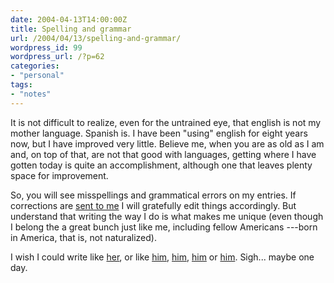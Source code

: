 ```yaml
---
date: 2004-04-13T14:00:00Z
title: Spelling and grammar
url: /2004/04/13/spelling-and-grammar/
wordpress_id: 99
wordpress_url: /?p=62
categories:
- "personal"
tags:
- "notes"
---
```


It is not difficult to realize, even for the untrained eye, that english is not my mother language. Spanish is. I have been "using" english for eight years now, but I have improved very little. Believe me, when you are as old as I am and, on top of that, are not that good with languages, getting where I have gotten today is quite an accomplishment, although one that leaves plenty space for improvement.

So, you will see misspellings and grammatical errors on my entries. If corrections are <a href="mailto:david@collantes.us" title="Send them over!">sent to me</a> I will gratefully edit things accordingly. But understand that writing the way I do is what makes me unique (even though I belong the a great bunch just like me, including fellow Americans ---born in America, that is, not naturalized).

I wish I could write like <a href="http://www.scribbling.net/" title="Gina">her</a>, or like <a href="http://www.diveintomark.org/" title="Mark">him</a>, <a href="http://ftrain.com/" title="Paul">him</a>, <a href="http://jogin.com/" title="Tomas">him</a> or <a href="http://www.geeworld.com/" title="Gee">him</a>. Sigh... maybe one day.
